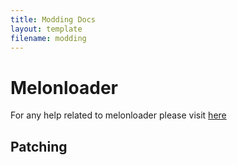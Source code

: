 ```yaml
---
title: Modding Docs
layout: template
filename: modding
--- 
```


# Melonloader
For any help related to melonloader please visit <a href="https://melonwiki.xyz/#/modders/quickstart"> here </a>


## Patching
